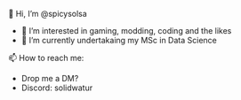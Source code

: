 👋 Hi, I’m @spicysolsa

- 👀 I’m interested in gaming, modding, coding and the likes
- 🌱 I’m currently undertakaing my MSc in Data Science

📫 How to reach me:
- Drop me a DM?
- Discord: solidwatur

<!---
spicysolsa/spicysolsa is a ✨ special ✨ repository because its `README.md` (this file) appears on your GitHub profile.
You can click the Preview link to take a look at your changes.
--->
